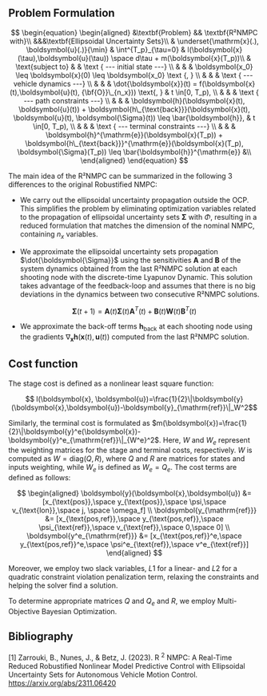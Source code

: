## Problem Formulation

$$
\begin{equation}
\begin{aligned}
&\textbf{Problem} && \textbf{R²NMPC with}\\ 
&&&\textbf{Ellipsoidal Uncertainty Sets}\\
& \underset{\mathrm{x}(.), \boldsymbol{u}(.)}{\min} &  \int^{T_p}_{\tau=0} & l(\boldsymbol{x}(\tau),\boldsymbol{u}(\tau)) \space  d\tau + m(\boldsymbol{x}(T_p))\\ 
& \text{subject to} & & \text { --- initial state ---} \\
& & & \boldsymbol{x_0} \leq \boldsymbol{x}(0) \leq \boldsymbol{x_0} \text {, }  \\
& & &  \text { --- vehicle dynamics ---} \\
& & & \dot{\boldsymbol{x}}(t) = f(\boldsymbol{x}(t),\boldsymbol{u}(t), {\bf{O}}\_{n_x})) \text{, } & t \in[0, T_p), \\
& & &  \text { --- path constraints ---} \\
& & & \boldsymbol{h}(\boldsymbol{x}(t), \boldsymbol{u}(t)) + \boldsymbol{h\_{\text{back}}}(\boldsymbol{x}(t), \boldsymbol{u}(t), \boldsymbol{\Sigma}(t)) \leq \bar{\boldsymbol{h}}, & t \in[0, T_p), \\
& & &  \text { --- terminal constraints ---} \\
& & & \boldsymbol{h}^{\mathrm{e}}(\boldsymbol{x}(T_p)) + \boldsymbol{h\_{\text{back}}}^{\mathrm{e}}(\boldsymbol{x}(T_p), \boldsymbol{\Sigma}(T_p)) \leq \bar{\boldsymbol{h}}^{\mathrm{e}} &\\
\end{aligned}
\end{equation}
$$

The main idea of the R²NMPC can be summarized in the following 3 differences to the original Robustified NMPC:
- We carry out the ellipsoidal uncertainty propagation outside the OCP. This simplifies the problem by eliminating optimization variables related to the propagation of ellipsoidal uncertainty sets $\boldsymbol{\Sigma}$ with $\Phi$, resulting in a reduced formulation that matches the dimension of the nominal NMPC, containing $n_x$ variables.

- We approximate the ellipsoidal uncertainty sets propagation $\dot{\boldsymbol{\Sigma}}$ using the sensitivities $\boldsymbol{A}$ and $\boldsymbol{B}$ of the system dynamics obtained from the last R²NMPC solution at each shooting node with the discrete-time Lyapunov Dynamic. 
This solution takes advantage of the feedback-loop and assumes that there is no big deviations in the dynamics between two consecutive R²NMPC solutions. 

$$
        \boldsymbol{\Sigma}(t+1) = \boldsymbol{A}(t)\boldsymbol{\Sigma}(t)\boldsymbol{A}^T(t)+\boldsymbol{B}(t)\boldsymbol{W}(t)\boldsymbol{B}^T(t)
$$

- We approximate the back-off terms $\boldsymbol{h_{\text{back}}}$ at each shooting node using the gradients $\nabla_{\boldsymbol{x}} \boldsymbol{h}(\boldsymbol{x}(t), \boldsymbol{u}(t))$ computed from the last R²NMPC solution.

## Cost function
The stage cost is defined as a nonlinear least square function: 

$$ l(\boldsymbol{x}, \boldsymbol{u})=\frac{1}{2}\|\boldsymbol{y}(\boldsymbol{x},\boldsymbol{u})-\boldsymbol{y}_{\mathrm{ref}}\|_W^2$$ 

Similarly, the terminal cost is formulated as $m(\boldsymbol{x})=\frac{1}{2}\|\boldsymbol{y}^e(\boldsymbol{x})-\boldsymbol{y}^e_{\mathrm{ref}}\|_{W^e}^2$. Here, $W$ and $W_e$ represent the weighting matrices for the stage and terminal costs, respectively. $W$ is computed as $W = \text{diag}(Q,R)$, where $Q$ and $R$ are matrices for states and inputs weighting, while $W_e$ is defined as $W_e = Q_e$. The cost terms are defined as follows: 

$$
\begin{aligned}
\boldsymbol{y}(\boldsymbol{x},\boldsymbol{u}) &= [x_{\text{pos}},\space y_{\text{pos}},\space \psi,\space v_{\text{lon}},\space  j, \space \omega_f] \\
\boldsymbol{y_{\mathrm{ref}}} &= [x_{\text{pos,ref}},\space y_{\text{pos,ref}},\space \psi_{\text{ref}},\space v_{\text{ref}},\space  0,\space 0] \\
\boldsymbol{y^e_{\mathrm{ref}}} &= [x_{\text{pos,ref}}^e,\space y_{\text{pos,ref}}^e,\space \psi^e_{\text{ref}},\space v^e_{\text{ref}}]
\end{aligned}  
$$

Moreover, we employ two slack variables, $L1$ for a linear- and $L2$ for a quadratic constraint violation penalization term, relaxing the constraints and helping the solver find a solution.

To determine appropriate matrices $Q$ and $Q_e$ and $R$, we employ Multi-Objective Bayesian Optimization.

## Bibliography
[1] Zarrouki, B., Nunes, J., & Betz, J. (2023). R $^ 2$ NMPC: A Real-Time Reduced Robustified Nonlinear Model Predictive Control with Ellipsoidal Uncertainty Sets for Autonomous Vehicle Motion Control. https://arxiv.org/abs/2311.06420
